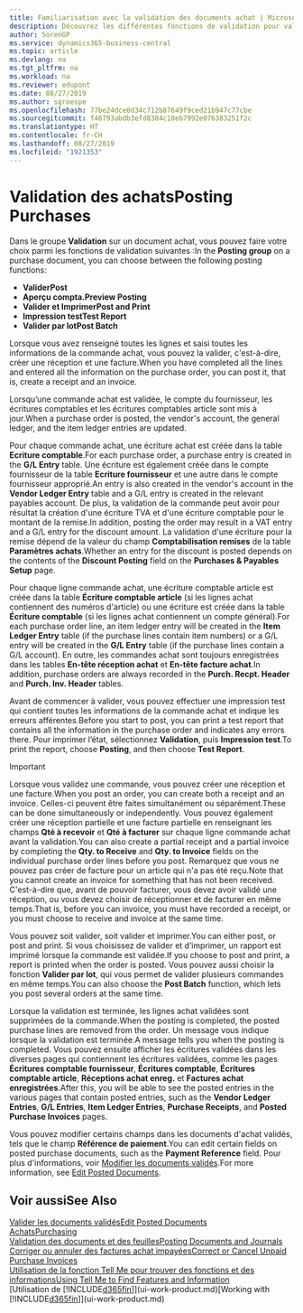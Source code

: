 ```yaml
---
title: Familiarisation avec la validation des documents achat | Microsoft Docs
description: Découvrez les différentes fonctions de validation pour valider les documents achat et comment mettre à jour les documents validés.
author: SorenGP
ms.service: dynamics365-business-central
ms.topic: article
ms.devlang: na
ms.tgt_pltfrm: na
ms.workload: na
ms.reviewer: edupont
ms.date: 08/27/2019
ms.author: sgroespe
ms.openlocfilehash: 77be24dce0d34c712b87649f9ced21b947c77cbe
ms.sourcegitcommit: f46793abdb3efd8384c10eb7992e076383251f2c
ms.translationtype: HT
ms.contentlocale: fr-CH
ms.lasthandoff: 08/27/2019
ms.locfileid: "1921353"
---
```

# <a name="posting-purchases"></a><span data-ttu-id="ccc27-103">Validation des achats</span><span class="sxs-lookup"><span data-stu-id="ccc27-103">Posting Purchases</span></span>
<span data-ttu-id="ccc27-104">Dans le groupe **Validation** sur un document achat, vous pouvez faire votre choix parmi les fonctions de validation suivantes :</span><span class="sxs-lookup"><span data-stu-id="ccc27-104">In the **Posting group** on a purchase document, you can choose between the following posting functions:</span></span>

* <span data-ttu-id="ccc27-105">**Valider**</span><span class="sxs-lookup"><span data-stu-id="ccc27-105">**Post**</span></span>
* <span data-ttu-id="ccc27-106">**Aperçu compta.**</span><span class="sxs-lookup"><span data-stu-id="ccc27-106">**Preview Posting**</span></span>
* <span data-ttu-id="ccc27-107">**Valider et Imprimer**</span><span class="sxs-lookup"><span data-stu-id="ccc27-107">**Post and Print**</span></span>
* <span data-ttu-id="ccc27-108">**Impression test**</span><span class="sxs-lookup"><span data-stu-id="ccc27-108">**Test Report**</span></span>
* <span data-ttu-id="ccc27-109">**Valider par lot**</span><span class="sxs-lookup"><span data-stu-id="ccc27-109">**Post Batch**</span></span>

<span data-ttu-id="ccc27-110">Lorsque vous avez renseigné toutes les lignes et saisi toutes les informations de la commande achat, vous pouvez la valider, c'est-à-dire, créer une réception et une facture.</span><span class="sxs-lookup"><span data-stu-id="ccc27-110">When you have completed all the lines and entered all the information on the purchase order, you can post it, that is, create a receipt and an invoice.</span></span>

<span data-ttu-id="ccc27-111">Lorsqu’une commande achat est validée, le compte du fournisseur, les écritures comptables et les écritures comptables article sont mis à jour.</span><span class="sxs-lookup"><span data-stu-id="ccc27-111">When a purchase order is posted, the vendor's account, the general ledger, and the item ledger entries are updated.</span></span>

<span data-ttu-id="ccc27-112">Pour chaque commande achat, une écriture achat est créée dans la table **Ecriture comptable**.</span><span class="sxs-lookup"><span data-stu-id="ccc27-112">For each purchase order, a purchase entry is created in the **G/L Entry** table.</span></span> <span data-ttu-id="ccc27-113">Une écriture est également créée dans le compte fournisseur de la table **Ecriture fournisseur** et une autre dans le compte fournisseur approprié.</span><span class="sxs-lookup"><span data-stu-id="ccc27-113">An entry is also created in the vendor's account in the **Vendor Ledger Entry** table and a G/L entry is created in the relevant payables account.</span></span> <span data-ttu-id="ccc27-114">De plus, la validation de la commande peut avoir pour résultat la création d'une écriture TVA et d'une écriture comptable pour le montant de la remise.</span><span class="sxs-lookup"><span data-stu-id="ccc27-114">In addition, posting the order may result in a VAT entry and a G/L entry for the discount amount.</span></span> <span data-ttu-id="ccc27-115">La validation d'une écriture pour la remise dépend de la valeur du champ **Comptabilisation remises** de la table **Paramètres achats**.</span><span class="sxs-lookup"><span data-stu-id="ccc27-115">Whether an entry for the discount is posted depends on the contents of the **Discount Posting** field on the **Purchases & Payables Setup** page.</span></span>

<span data-ttu-id="ccc27-116">Pour chaque ligne commande achat, une écriture comptable article est créée dans la table **Écriture comptable article** (si les lignes achat contiennent des numéros d'article) ou une écriture est créée dans la table **Écriture comptable** (si les lignes achat contiennent un compte général).</span><span class="sxs-lookup"><span data-stu-id="ccc27-116">For each purchase order line, an item ledger entry will be created in the **Item Ledger Entry** table (if the purchase lines contain item numbers) or a G/L entry will be created in the **G/L Entry** table (if the purchase lines contain a G/L account).</span></span> <span data-ttu-id="ccc27-117">En outre, les commandes achat sont toujours enregistrées dans les tables **En-tête réception achat** et **En-tête facture achat**.</span><span class="sxs-lookup"><span data-stu-id="ccc27-117">In addition, purchase orders are always recorded in the **Purch. Recpt. Header** and **Purch. Inv. Header** tables.</span></span>

<span data-ttu-id="ccc27-118">Avant de commencer à valider, vous pouvez effectuer une impression test qui contient toutes les informations de la commande achat et indique les erreurs afférentes.</span><span class="sxs-lookup"><span data-stu-id="ccc27-118">Before you start to post, you can print a test report that contains all the information in the purchase order and indicates any errors there.</span></span> <span data-ttu-id="ccc27-119">Pour imprimer l’état, sélectionnez **Validation**, puis **Impression test**.</span><span class="sxs-lookup"><span data-stu-id="ccc27-119">To print the report, choose **Posting**, and then choose **Test Report**.</span></span>

> [!IMPORTANT]  
>   <span data-ttu-id="ccc27-120">Lorsque vous validez une commande, vous pouvez créer une réception et une facture.</span><span class="sxs-lookup"><span data-stu-id="ccc27-120">When you post an order, you can create both a receipt and an invoice.</span></span> <span data-ttu-id="ccc27-121">Celles-ci peuvent être faites simultanément ou séparément.</span><span class="sxs-lookup"><span data-stu-id="ccc27-121">These can be done simultaneously or independently.</span></span> <span data-ttu-id="ccc27-122">Vous pouvez également créer une réception partielle et une facture partielle en renseignant les champs **Qté à recevoir** et **Qté à facturer** sur chaque ligne commande achat avant la validation.</span><span class="sxs-lookup"><span data-stu-id="ccc27-122">You can also create a partial receipt and a partial invoice by completing the **Qty. to Receive** and **Qty. to Invoice** fields on the individual purchase order lines before you post.</span></span> <span data-ttu-id="ccc27-123">Remarquez que vous ne pouvez pas créer de facture pour un article qui n'a pas été reçu.</span><span class="sxs-lookup"><span data-stu-id="ccc27-123">Note that you cannot create an invoice for something that has not been received.</span></span> <span data-ttu-id="ccc27-124">C'est-à-dire que, avant de pouvoir facturer, vous devez avoir validé une réception, ou vous devez choisir de réceptionner et de facturer en même temps.</span><span class="sxs-lookup"><span data-stu-id="ccc27-124">That is, before you can invoice, you must have recorded a receipt, or you must choose to receive and invoice at the same time.</span></span>

<span data-ttu-id="ccc27-125">Vous pouvez soit valider, soit valider et imprimer.</span><span class="sxs-lookup"><span data-stu-id="ccc27-125">You can either post, or post and print.</span></span> <span data-ttu-id="ccc27-126">Si vous choisissez de valider et d’imprimer, un rapport est imprimé lorsque la commande est validée.</span><span class="sxs-lookup"><span data-stu-id="ccc27-126">If you choose to post and print, a report is printed when the order is posted.</span></span> <span data-ttu-id="ccc27-127">Vous pouvez aussi choisir la fonction **Valider par lot**, qui vous permet de valider plusieurs commandes en même temps.</span><span class="sxs-lookup"><span data-stu-id="ccc27-127">You can also choose the **Post Batch** function, which lets you post several orders at the same time.</span></span>

<span data-ttu-id="ccc27-128">Lorsque la validation est terminée, les lignes achat validées sont supprimées de la commande.</span><span class="sxs-lookup"><span data-stu-id="ccc27-128">When the posting is completed, the posted purchase lines are removed from the order.</span></span> <span data-ttu-id="ccc27-129">Un message vous indique lorsque la validation est terminée.</span><span class="sxs-lookup"><span data-stu-id="ccc27-129">A message tells you when the posting is completed.</span></span> <span data-ttu-id="ccc27-130">Vous pouvez ensuite afficher les écritures validées dans les diverses pages qui contiennent les écritures validées, comme les pages **Écritures comptable fournisseur**, **Écritures comptable**, **Écritures comptable article**, **Réceptions achat enreg.** et **Factures achat enregistrées**.</span><span class="sxs-lookup"><span data-stu-id="ccc27-130">After this, you will be able to see the posted entries in the various pages that contain posted entries, such as the **Vendor Ledger Entries**, **G/L Entries**, **Item Ledger Entries**, **Purchase Receipts**, and **Posted Purchase Invoices** pages.</span></span>

<span data-ttu-id="ccc27-131">Vous pouvez modifier certains champs dans les documents d'achat validés, tels que le champ **Référence de paiement**.</span><span class="sxs-lookup"><span data-stu-id="ccc27-131">You can edit certain fields on posted purchase documents, such as the **Payment Reference** field.</span></span> <span data-ttu-id="ccc27-132">Pour plus d'informations, voir [Modifier les documents validés](across-edit-posted-document.md).</span><span class="sxs-lookup"><span data-stu-id="ccc27-132">For more information, see [Edit Posted Documents](across-edit-posted-document.md).</span></span>

## <a name="see-also"></a><span data-ttu-id="ccc27-133">Voir aussi</span><span class="sxs-lookup"><span data-stu-id="ccc27-133">See Also</span></span>
[<span data-ttu-id="ccc27-134">Valider les documents validés</span><span class="sxs-lookup"><span data-stu-id="ccc27-134">Edit Posted Documents</span></span>](across-edit-posted-document.md)  
[<span data-ttu-id="ccc27-135">Achats</span><span class="sxs-lookup"><span data-stu-id="ccc27-135">Purchasing</span></span>](purchasing-manage-purchasing.md)  
[<span data-ttu-id="ccc27-136">Validation des documents et des feuilles</span><span class="sxs-lookup"><span data-stu-id="ccc27-136">Posting Documents and Journals</span></span>](ui-post-documents-journals.md)  
[<span data-ttu-id="ccc27-137">Corriger ou annuler des factures achat impayées</span><span class="sxs-lookup"><span data-stu-id="ccc27-137">Correct or Cancel Unpaid Purchase Invoices</span></span>](purchasing-how-correct-cancel-unpaid-purchase-invoices.md)  
[<span data-ttu-id="ccc27-138">Utilisation de la fonction Tell Me pour trouver des fonctions et des informations</span><span class="sxs-lookup"><span data-stu-id="ccc27-138">Using Tell Me to Find Features and Information</span></span>](ui-search.md)  
<span data-ttu-id="ccc27-139">[Utilisation de [!INCLUDE[d365fin](includes/d365fin_md.md)]](ui-work-product.md)</span><span class="sxs-lookup"><span data-stu-id="ccc27-139">[Working with [!INCLUDE[d365fin](includes/d365fin_md.md)]](ui-work-product.md)</span></span>
